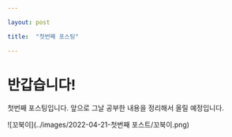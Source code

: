 ```yaml
---

layout: post

title:  "첫번째 포스팅" 

---
```


# 반갑습니다!

첫번째 포스팅입니다. 앞으로 그날 공부한 내용을 정리해서 올릴 예정입니다.

![꼬북이](../images/2022-04-21-첫번째 포스트/꼬북이.png)